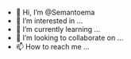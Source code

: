- 👋 Hi, I’m @Semantoema
- 👀 I’m interested in ...
- 🌱 I’m currently learning ...
- 💞️ I’m looking to collaborate on ...
- 📫 How to reach me ...

<!---
Semantoema/Semantoema is a ✨ special ✨ repository because its `README.md` (this file) appears on your GitHub profile.
You can click the Preview link to take a look at your changes.
--->
